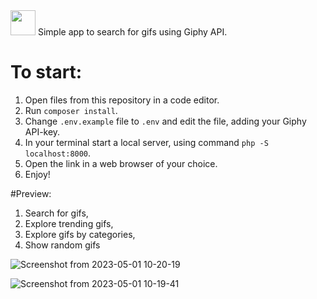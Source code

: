 <img src="https://cdn.worldvectorlogo.com/logos/giphy-logo.svg" height='40' /> 
Simple app to search for gifs using Giphy API.

# To start:

1. Open files from this repository in a code editor.
2. Run ```composer install```.
3. Change ```.env.example``` file to ```.env``` and edit the file, adding your Giphy API-key.
4. In your terminal start a local server, using command ```php -S localhost:8000```.
5. Open the link in a web browser of your choice.
6. Enjoy!

#Preview:

1. Search for gifs,
2. Explore trending gifs,
3. Explore gifs by categories,
4. Show random gifs

![Screenshot from 2023-05-01 10-20-19](https://user-images.githubusercontent.com/123387229/235422467-ddf390ee-ee1f-4b0b-9a0c-d2d038044efb.png)

![Screenshot from 2023-05-01 10-19-41](https://user-images.githubusercontent.com/123387229/235422485-235aa92b-1839-499f-8cc0-c86b7c7ab0e5.png)
